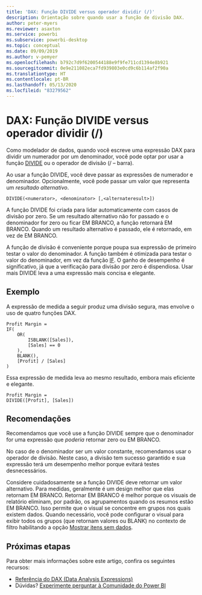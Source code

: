 ```yaml
---
title: 'DAX: Função DIVIDE versus operador dividir (/)'
description: Orientação sobre quando usar a função de divisão DAX.
author: peter-myers
ms.reviewer: asaxton
ms.service: powerbi
ms.subservice: powerbi-desktop
ms.topic: conceptual
ms.date: 09/09/2019
ms.author: v-pemyer
ms.openlocfilehash: b792c7d9f6200544188e9f9fe711cd1394e8b921
ms.sourcegitcommit: 0e9e211082eca7fd939803e0cd9c6b114af2f90a
ms.translationtype: HT
ms.contentlocale: pt-BR
ms.lasthandoff: 05/13/2020
ms.locfileid: "83279562"
---
```

# <a name="dax-divide-function-vs-divide-operator-"></a>DAX: Função DIVIDE versus operador dividir (/)

Como modelador de dados, quando você escreve uma expressão DAX para dividir um numerador por um denominador, você pode optar por usar a função [DIVIDE](/dax/divide-function-dax) ou o operador de divisão (/ – barra).

Ao usar a função DIVIDE, você deve passar as expressões de numerador e denominador. Opcionalmente, você pode passar um valor que representa um _resultado alternativo_.

```dax
DIVIDE(<numerator>, <denominator> [,<alternateresult>])
```

A função DIVIDE foi criada para lidar automaticamente com casos de divisão por zero. Se um resultado alternativo não for passado e o denominador for zero ou ficar EM BRANCO, a função retornará EM BRANCO. Quando um resultado alternativo é passado, ele é retornado, em vez de EM BRANCO.

A função de divisão é conveniente porque poupa sua expressão de primeiro testar o valor do denominador. A função também é otimizada para testar o valor do denominador, em vez da função [IF](/dax/if-function-dax). O ganho de desempenho é significativo, já que a verificação para divisão por zero é dispendiosa. Usar mais DIVIDE leva a uma expressão mais concisa e elegante.

## <a name="example"></a>Exemplo

A expressão de medida a seguir produz uma divisão segura, mas envolve o uso de quatro funções DAX.

```dax
Profit Margin =
IF(
    OR(
        ISBLANK([Sales]),
        [Sales] == 0
    ),
    BLANK(),
    [Profit] / [Sales]
)
```

Essa expressão de medida leva ao mesmo resultado, embora mais eficiente e elegante.

```dax
Profit Margin =
DIVIDE([Profit], [Sales])
```

## <a name="recommendations"></a>Recomendações

Recomendamos que você use a função DIVIDE sempre que o denominador for uma expressão que _poderia_ retornar zero ou EM BRANCO.

No caso de o denominador ser um valor constante, recomendamos usar o operador de divisão. Neste caso, a divisão tem sucesso garantido e sua expressão terá um desempenho melhor porque evitará testes desnecessários.

Considere cuidadosamente se a função DIVIDE deve retornar um valor alternativo. Para medidas, geralmente é um design melhor que elas retornam EM BRANCO. Retornar EM BRANCO é melhor porque os visuais de relatório eliminam, por padrão, os agrupamentos quando os resumos estão EM BRANCO. Isso permite que o visual se concentre em grupos nos quais existem dados. Quando necessário, você pode configurar o visual para exibir todos os grupos (que retornam valores ou BLANK) no contexto de filtro habilitando a opção [Mostrar itens sem dados](../create-reports/desktop-show-items-no-data.md).

## <a name="next-steps"></a>Próximas etapas

Para obter mais informações sobre este artigo, confira os seguintes recursos:

- [Referência do DAX (Data Analysis Expressions)](/dax/)
- Dúvidas? [Experimente perguntar à Comunidade do Power BI](https://community.powerbi.com/)

